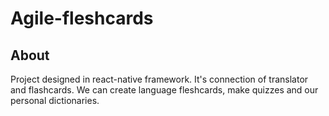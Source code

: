 # Agile-fleshcards


## About
Project designed in react-native framework. It's connection of translator and flashcards. We can create language fleshcards, make quizzes and our personal dictionaries.
